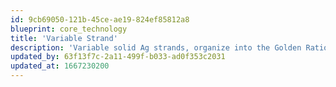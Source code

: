 ```yaml
---
id: 9cb69050-121b-45ce-ae19-824ef85812a8
blueprint: core_technology
title: 'Variable Strand'
description: 'Variable solid Ag strands, organize into the Golden Ratio (1.168) combining to provide a naturally balanced  musical portrayal through all octaves with unmatched air, top octave resolution and supremely (exquisitely?) detailed stage resolution.'
updated_by: 63f13f7c-2a11-499f-b033-ad0f353c2031
updated_at: 1667230200
---
```


